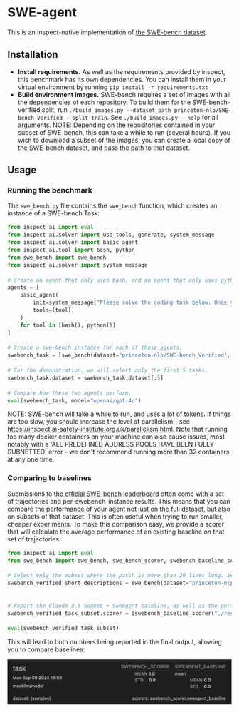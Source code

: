 # SWE-agent
This is an inspect-native implementation of [the SWE-bench dataset](https://www.swebench.com/).

## Installation

- **Install requirements.** As well as the requirements provided by inspect, this benchmark has its own dependencies. You can install them in your virtual environment by running ```pip install -r requirements.txt```
- **Build environment images.** SWE-bench requires a set of images with all the dependencies of each repository. To build them for the SWE-bench-verified split, run ```./build_images.py --dataset_path princeton-nlp/SWE-bench_Verified --split train```. See ```./build_images.py --help``` for all arguments. NOTE: Depending on the repositories contained in your subset of SWE-bench, this can take a while to run (several hours). If you wish to download a subset of the images, you can create a local copy of the SWE-bench dataset, and pass the path to that dataset. 

## Usage


### Running the benchmark
The ```swe_bench.py``` file contains the ```swe_bench``` function, which creates an instance of a SWE-bench Task:

```python
from inspect_ai import eval
from inspect_ai.solver import use_tools, generate, system_message
from inspect_ai.solver import basic_agent
from inspect_ai.tool import bash, python
from swe_bench import swe_bench
from inspect_ai.solver import system_message

# Create an agent that only uses bash, and an agent that only uses python.
agents = [
    basic_agent(
        init=system_message("Please solve the coding task below. Once you are done, use your submit tool."),
        tools=[tool],
    )
    for tool in [bash(), python()]
]

# Create a swe-bench instance for each of those agents.
swebench_task = [swe_bench(dataset="princeton-nlp/SWE-bench_Verified", split="test", plan=agent) for agent in agents]

# For the demonstration, we will select only the first 5 tasks.
swebench_task.dataset = swebench_task.dataset[:5]

# Compare how these two agents perform. 
eval(swebench_task, model="openai/gpt-4o")
```

NOTE: SWE-bench will take a while to run, and uses a lot of tokens. If things are too slow, you should increase the level of parallelism - see https://inspect.ai-safety-institute.org.uk/parallelism.html. Note that running too many docker containers on your machine can also cause issues, most notably with a 'ALL PREDEFINED ADDRESS POOLS HAVE BEEN FULLY SUBNETTED' error - we don't recommend running more than 32 containers at any one time.

### Comparing to baselines
Submissions to [the official SWE-bench leaderboard](https://www.swebench.com/) often come with a set of trajectories and per-swebench-instance results. This means that you can compare the performance of your agent not just on the full dataset, but also on subsets of that dataset. This is often useful when trying to run smaller, cheaper experiments. To make this comparison easy, we provide a scorer that will calculate the average performance of an existing baseline on that set of trajectories:

```python
from inspect_ai import eval
from swe_bench import swe_bench, swe_bench_scorer, swebench_baseline_scorer

# Select only the subset where the patch is more than 20 lines long. Select the default plan.
swebench_verified_short_descriptions = swe_bench(dataset="princeton-nlp/SWE-bench_Verified", split="train",plan=simple_bash_plan, filter=lambda x: len(x["patch"].split("\n")) > 20)


# Report the Claude 3.5 Sonnet + SweAgent baseline, as well as the performance of the agent. To download the baseline run ./resources/baselines/download_swebench_baseline.sh
swebench_verified_task_subset.scorer = [swebench_baseline_scorer("./resources/baselines/swebench_verified_20240620_sweagent_claude3.5sonnet",name="sweagent_baseline"), swebench_scorer()]

eval(swebench_verified_task_subset)
```

This will lead to both numbers being reported in the final output, allowing you to compare baselines:

![SWE-bench baseline comparison](./resources/docs/swebench_comparison.jpeg)
```




